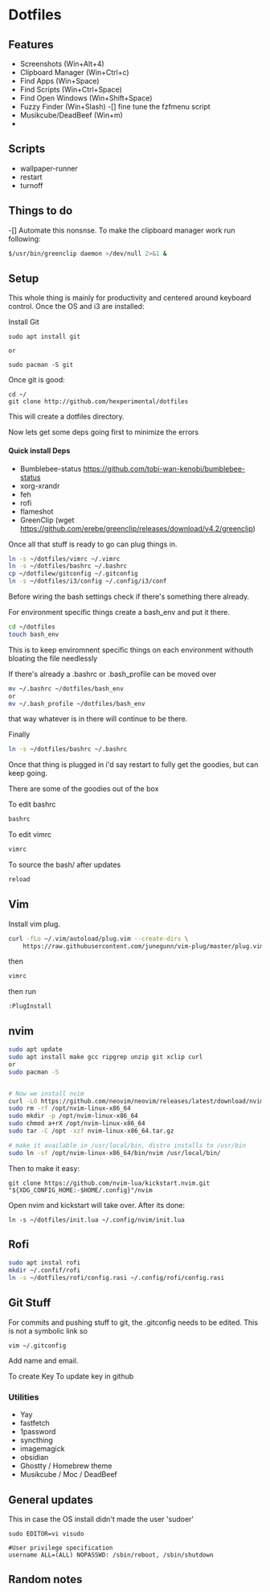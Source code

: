 # Dotfiles

## Features

- Screenshots (Win+Alt+4)
- Clipboard Manager (Win+Ctrl+c)
- Find Apps (Win+Space) 
- Find Scripts (Win+Ctrl+Space) 
- Find Open Windows (Win+Shift+Space) 
- Fuzzy Finder (Win+Slash) 
    -[] fine tune the fzfmenu script
- Musikcube/DeadBeef (Win+m)
- 


## Scripts
- wallpaper-runner 
- restart
- turnoff


## Things to do

-[] Automate this nonsnse. 
To make the clipboard manager work run following: 
```bash
$/usr/bin/greenclip daemon >/dev/null 2>&1 &
```

## Setup

This whole thing is mainly for productivity and centered around keyboard control. Once the OS and i3 are installed: 

Install Git
```
sudo apt install git

or

sudo pacman -S git
```

Once git is good: 

```
cd ~/
git clone http://github.com/hexperimental/dotfiles
```

This will create a dotfiles directory. 

Now lets get some deps going first to minimize the errors


#### Quick install Deps
- Bumblebee-status https://github.com/tobi-wan-kenobi/bumblebee-status
- xorg-xrandr
- feh
- rofi
- flameshot
- GreenClip (wget https://github.com/erebe/greenclip/releases/download/v4.2/greenclip)

Once all that stuff is ready to go can plug things in. 

```bash
ln -s ~/dotfiles/vimrc ~/.vimrc
ln -s ~/dotfiles/bashrc ~/.bashrc
cp ~/dotfilew/gitconfig ~/.gitconfig
ln -s ~/dotfiles/i3/config ~/.config/i3/conf
```

Before wiring the bash settings check if there's something there already. 

For environment specific things create a bash_env and put it there. 
```bash
cd ~/dotfiles
touch bash_env
```
This is to keep enviromnent specific things on each environment withouth bloating the file needlessly

If there's already a .bashrc or .bash_profile can be moved over
```bash
mv ~/.bashrc ~/dotfiles/bash_env
or
mv ~/.bash_profile ~/dotfiles/bash_env
```
that way whatever is in there will continue to be there.

Finally

```bash
ln -s ~/dotfiles/bashrc ~/.bashrc
```


Once that thing is plugged in i'd say restart to fully get the goodies, but can keep going. 


There are some of the goodies out of the box

To edit bashrc
```bash
bashrc 
```

To edit vimrc
```bash
vimrc
```

To source the bash/ after updates
```bash
reload
```



## Vim

Install vim plug. 
```bash
curl -fLo ~/.vim/autoload/plug.vim --create-dirs \
    https://raw.githubusercontent.com/junegunn/vim-plug/master/plug.vim
```
then
```bash
vimrc
```
then run 
```
:PlugInstall
```


## nvim
```bash
sudo apt update
sudo apt install make gcc ripgrep unzip git xclip curl
or 
sudo pacman -S 


# Now we install nvim
curl -LO https://github.com/neovim/neovim/releases/latest/download/nvim-linux-x86_64.tar.gz
sudo rm -rf /opt/nvim-linux-x86_64
sudo mkdir -p /opt/nvim-linux-x86_64
sudo chmod a+rX /opt/nvim-linux-x86_64
sudo tar -C /opt -xzf nvim-linux-x86_64.tar.gz

# make it available in /usr/local/bin, distro installs to /usr/bin
sudo ln -sf /opt/nvim-linux-x86_64/bin/nvim /usr/local/bin/

```

Then to make it easy: 
```
git clone https://github.com/nvim-lua/kickstart.nvim.git "${XDG_CONFIG_HOME:-$HOME/.config}"/nvim
``` 

Open nvim and kickstart will take over. After its done: 
```
ln -s ~/dotfiles/init.lua ~/.config/nvim/init.lua
```

## Rofi

```bash
sudo apt instal rofi
mkdir ~/.confif/rofi
ln -s ~/dotfiles/rofi/config.rasi ~/.config/rofi/config.rasi
```

## Git Stuff
For commits and pushing stuff to git, the .gitconfig needs to be edited. This is not a symbolic link so 
```
vim ~/.gitconfig
```
Add name and email. 

To create Key
To update key in github


### Utilities
- Yay
- fastfetch
- 1password
- syncthing
- imagemagick
- obsidian
- Ghostty / Homebrew theme
- Musikcube / Moc / DeadBeef



## General updates

This in case the OS install didn't made the user 'sudoer'
```shell
sudo EDITOR=vi visudo

#User privilege specification
username ALL=(ALL) NOPASSWD: /sbin/reboot, /sbin/shutdown
```



## Random notes

